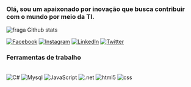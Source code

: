 ### Olá, sou um apaixonado por inovação que busca contribuir com o mundo por meio da TI.

![fraga Github stats](https://github-readme-stats.vercel.app/api?username=IOS-Oliveira&theme=dracula)

[![Facebook](https://img.shields.io/badge/Facebook-1877F2?style=for-the-badge&logo=facebook&logoColor=white)](https://https://www.facebook.com/israel.alabianca/)
[![Instagram](https://img.shields.io/badge/Instagram-E4405F?style=for-the-badge&logo=instagram&logoColor=white)](https://www.instagram.com/israel_alabianca/)
[![LinkedIn](https://img.shields.io/badge/LinkedIn-0077B5?style=for-the-badge&logo=linkedin&logoColor=white)](https://www.linkedin.com/in/israel-oliveira-42a1657a/)
[![Twitter](https://img.shields.io/badge/Twitter-1DA1F2?style=for-the-badge&logo=twitter&logoColor=white)](https://twitter.com/Israel_O_Soares/)

### Ferramentas de trabalho
<div stle="display: inline_block"><br/> 
   <img alignt="center" alt="C#"src="https://img.shields.io/badge/C%23-239120?style=for-the-badge&logo=c-sharp&logoColor=white"/>
  <img alignt="center" alt="Mysql"src="https://img.shields.io/badge/MySQL-00000F?style=for-the-badge&logo=mysql&logoColor=white"/>
  <img alignt="center" alt="JavaScript"src="https://img.shields.io/badge/JavaScript-F7DF1E?style=for-the-badge&logo=javascript&logoColor=black"/>
  <img alignt="center" alt=".net"src="https://img.shields.io/badge/.NET-5C2D91?style=for-the-badge&logo=.net&logoColor=white"/>
  <img alignt="center" alt="html5"src="https://img.shields.io/badge/HTML5-E34F26?style=for-the-badge&logo=html5&logoColor=white"/>
  <img alignt="center" alt="css"src="https://img.shields.io/badge/CSS-239120?&style=for-the-badge&logo=css3&logoColor=white"/>
  </div><br/>
